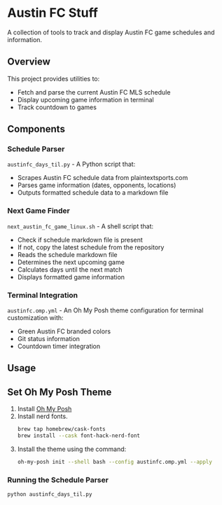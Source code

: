 # Austin FC Stuff

A collection of tools to track and display Austin FC game schedules and information.

## Overview

This project provides utilities to:
- Fetch and parse the current Austin FC MLS schedule
- Display upcoming game information in terminal
- Track countdown to games

## Components

### Schedule Parser

`austinfc_days_til.py` - A Python script that:
- Scrapes Austin FC schedule data from plaintextsports.com
- Parses game information (dates, opponents, locations)
- Outputs formatted schedule data to a markdown file

### Next Game Finder

`next_austin_fc_game_linux.sh` - A shell script that:
- Check if schedule markdown file is present
- If not, copy the latest schedule from the repository
- Reads the schedule markdown file
- Determines the next upcoming game
- Calculates days until the next match
- Displays formatted game information

### Terminal Integration

`austinfc.omp.yml` - An Oh My Posh theme configuration for terminal customization with:
- Green Austin FC branded colors
- Git status information
- Countdown timer integration

## Usage

## Set Oh My Posh Theme
1. Install [Oh My Posh](https://ohmyposh.dev/docs/installation)
2. Install nerd fonts. 
   ```bash
   brew tap homebrew/cask-fonts
   brew install --cask font-hack-nerd-font
   ```
2. Install the theme using the command:
   ```bash
   oh-my-posh init --shell bash --config austinfc.omp.yml --apply
   ```

### Running the Schedule Parser

  ```bash
  python austinfc_days_til.py
  ```
